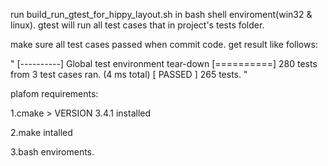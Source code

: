 run build_run_gtest_for_hippy_layout.sh 
in bash shell enviroment(win32 & linux).
gtest will run all test cases that in project's tests folder.

make sure all test cases passed when commit code. 
get result like follows:

"
	[----------] Global test environment tear-down
	[==========] 280 tests from 3 test cases ran. (4 ms total)
	[  PASSED  ] 265 tests.
"

plafom requirements:

1.cmake > VERSION 3.4.1 installed

2.make intalled

3.bash enviroments.

